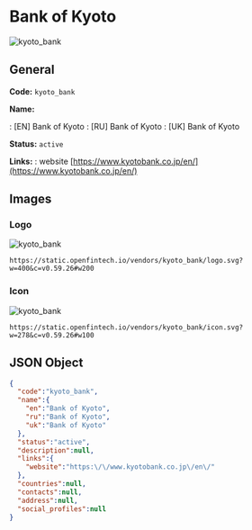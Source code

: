 
# Bank of Kyoto 
![kyoto_bank](https://static.openfintech.io/vendors/kyoto_bank/logo.svg?w=400&c=v0.59.26#w200)  

## General 
 
**Code:** `kyoto_bank` 
 
**Name:** 
 
:	[EN] Bank of Kyoto 
:	[RU] Bank of Kyoto 
:	[UK] Bank of Kyoto 
 
**Status:** `active` 
 
**Links:** 
: website [https://www.kyotobank.co.jp/en/](https://www.kyotobank.co.jp/en/) 
 

## Images 

### Logo 
 
![kyoto_bank](https://static.openfintech.io/vendors/kyoto_bank/logo.svg?w=400&c=v0.59.26#w200)  

```
https://static.openfintech.io/vendors/kyoto_bank/logo.svg?w=400&c=v0.59.26#w200
```  

### Icon 
 
![kyoto_bank](https://static.openfintech.io/vendors/kyoto_bank/icon.svg?w=278&c=v0.59.26#w100)  

```
https://static.openfintech.io/vendors/kyoto_bank/icon.svg?w=278&c=v0.59.26#w100
```  

## JSON Object 

```json
{
  "code":"kyoto_bank",
  "name":{
    "en":"Bank of Kyoto",
    "ru":"Bank of Kyoto",
    "uk":"Bank of Kyoto"
  },
  "status":"active",
  "description":null,
  "links":{
    "website":"https:\/\/www.kyotobank.co.jp\/en\/"
  },
  "countries":null,
  "contacts":null,
  "address":null,
  "social_profiles":null
}
```  
